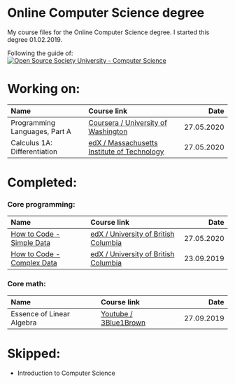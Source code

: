 # Online Computer Science degree
My course files for the Online Computer Science degree. I started this degree 01.02.2019.

Following the guide of: 
[![Open Source Society University - Computer Science](https://img.shields.io/badge/OSSU-computer--science-blue.svg)](https://github.com/ossu/computer-science)


# Working on:

| Name                                   | Course link                                  |      Date  |
| :------------------------------------- |:-------------------------------------------- |-----------:|
| Programming Languages, Part A          | [Coursera / University of Washington][cp32]  | 27.05.2020 |
| Calculus 1A: Differentiation           | [edX /  Massachusetts Institute of Technology][me12]  | 27.05.2020 |



[cp31]: How%20to%20Code%20-%20Complex%20Data/
[cp32]: https://www.coursera.org/learn/programming-languages

[cp41]: How%20to%20Code%20-%20Complex%20Data/
[cp42]: https://www.coursera.org/learn/programming-languages-part-b

[cp41]: How%20to%20Code%20-%20Complex%20Data/
[cp42]: https://www.coursera.org/learn/programming-languages-part-c


[me12]: https://www.edx.org/course/calculus-1a-differentiation

# Completed: 

### Core programming:

| Name                                   | Course link                                  |      Date  |
| :------------------------------------- |:-------------------------------------------- |-----------:|
| [How to Code - Simple Data][cp11]      | [edX / University of British Columbia][cp12] | 27.05.2020 |
| [How to Code - Complex Data][cp21]     | [edX / University of British Columbia][cp22] | 23.09.2019 |

[cp11]: How%20to%20Code%20-%20Simple%20Data/
[cp12]: https://www.edx.org/course/how-code-simple-data-ubcx-htc1x#!

[cp21]: How%20to%20Code%20-%20Complex%20Data/
[cp22]: https://www.edx.org/course/how-code-complex-data-ubcx-htc2x

### Core math:

| Name                                   | Course link                                  |      Date  |
| :------------------------------------- |:-------------------------------------------- |-----------:|
| Essence of Linear Algebra              | [Youtube / 3Blue1Brown][cm12]                | 27.09.2019 |


[cm12]: https://www.youtube.com/playlist?list=PLZHQObOWTQDPD3MizzM2xVFitgF8hE_ab



# Skipped:
- Introduction to Computer Science
#
